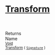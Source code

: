 # [Transform](./HSCPThinning-100663664.md)


<br><br>
Returns<img width=542/>Name
<br>
<sub>[Void](https://docs.microsoft.com/en-us/dotnet/api/System.Void)</sub><img width=500/><sub>[Transform](./HSCPThinning-100663664.md) ( [`Signature`](./../../Signature.md) )</sub><br>


